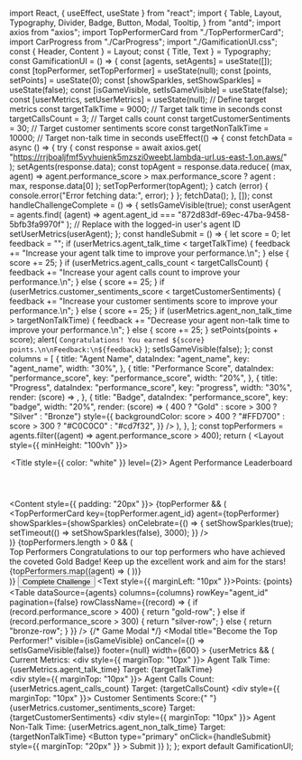 import React, { useEffect, useState } from "react";
import {
  Table,
  Layout,
  Typography,
  Divider,
  Badge,
  Button,
  Modal,
  Tooltip,
} from "antd";
import axios from "axios";
import TopPerformerCard from "./TopPerformerCard";
import CarProgress from "./CarProgress";
import "./GamificationUI.css";
const { Header, Content } = Layout;
const { Title, Text } = Typography;
const GamificationUI = () => {
  const [agents, setAgents] = useState([]);
  const [topPerformer, setTopPerformer] = useState(null);
  const [points, setPoints] = useState(0);
  const [showSparkles, setShowSparkles] = useState(false);
  const [isGameVisible, setIsGameVisible] = useState(false);
  const [userMetrics, setUserMetrics] = useState(null);
  // Define target metrics
  const targetTalkTime = 9000; // Target talk time in seconds
  const targetCallsCount = 3; // Target calls count
  const targetCustomerSentiments = 30; // Target customer sentiments score
  const targetNonTalkTime = 10000; // Target non-talk time in seconds
  useEffect(() => {
    const fetchData = async () => {
      try {
        const response = await axios.get(
          "https://rrjboaljfmf5vyhuienk5mzszi0weebt.lambda-url.us-east-1.on.aws/"
        );
        setAgents(response.data);
        const topAgent = response.data.reduce(
          (max, agent) =>
            agent.performance_score > max.performance_score ? agent : max,
          response.data[0]
        );
        setTopPerformer(topAgent);
      } catch (error) {
        console.error("Error fetching data:", error);
      }
    };
    fetchData();
  }, []);
  const handleChallengeComplete = () => {
    setIsGameVisible(true);
    const userAgent = agents.find(
      (agent) => agent.agent_id === "872d83df-69ec-47ba-9458-5bfb3fa9970f"
    ); // Replace with the logged-in user's agent ID
    setUserMetrics(userAgent);
  };
  const handleSubmit = () => {
    let score = 0;
    let feedback = "";
    if (userMetrics.agent_talk_time < targetTalkTime) {
      feedback +=
        "Increase your agent talk time to improve your performance.\n";
    } else {
      score += 25;
    }
    if (userMetrics.agent_calls_count < targetCallsCount) {
      feedback +=
        "Increase your agent calls count to improve your performance.\n";
    } else {
      score += 25;
    }
    if (userMetrics.customer_sentiments_score < targetCustomerSentiments) {
      feedback +=
        "Increase your customer sentiments score to improve your performance.\n";
    } else {
      score += 25;
    }
    if (userMetrics.agent_non_talk_time > targetNonTalkTime) {
      feedback +=
        "Decrease your agent non-talk time to improve your performance.\n";
    } else {
      score += 25;
    }
    setPoints(points + score);
    alert(
      `Congratulations! You earned ${score} points.\n\nFeedback:\n${feedback}`
    );
    setIsGameVisible(false);
  };
  const columns = [
    {
      title: "Agent Name",
      dataIndex: "agent_name",
      key: "agent_name",
      width: "30%",
    },
    {
      title: "Performance Score",
      dataIndex: "performance_score",
      key: "performance_score",
      width: "20%",
    },
    {
      title: "Progress",
      dataIndex: "performance_score",
      key: "progress",
      width: "30%",
      render: (score) => <CarProgress score={score} />,
    },
    {
      title: "Badge",
      dataIndex: "performance_score",
      key: "badge",
      width: "20%",
      render: (score) => (
        <Badge
          count={score > 400 ? "Gold" : score > 300 ? "Silver" : "Bronze"}
          style={{
            backgroundColor:
              score > 400 ? "#FFD700" : score > 300 ? "#C0C0C0" : "#cd7f32",
          }}
        />
      ),
    },
  ];
  const topPerformers = agents.filter((agent) => agent.performance_score > 400);
  return (
    <Layout style={{ minHeight: "100vh" }}>
      <Header className="header">
        <div className="header-content">
          <Title style={{ color: "white" }} level={2}>
            Agent Performance Leaderboard
          </Title>
        </div>
      </Header>
      <Content style={{ padding: "20px" }}>
        {topPerformer && (
          <div className="top-performer-container">
            <TopPerformerCard
              key={topPerformer.agent_id}
              agent={topPerformer}
              showSparkles={showSparkles}
              onCelebrate={() => {
                setShowSparkles(true);
                setTimeout(() => setShowSparkles(false), 3000);
              }}
            />
          </div>
        )}
        {topPerformers.length > 0 && (
          <div className="top-performers">
            <Divider orientation="left">Top Performers</Divider>
            <Text>
              Congratulations to our top performers who have achieved the
              coveted Gold Badge! Keep up the excellent work and aim for the
              stars!
            </Text>
            <div className="top-performers-list">
              {topPerformers.map((agent) => (
                <TopPerformerCard key={agent.agent_id} agent={agent} />
              ))}
            </div>
          </div>
        )}
        <Button type="primary" onClick={handleChallengeComplete}>
          Complete Challenge
        </Button>
        <Text style={{ marginLeft: "10px" }}>Points: {points}</Text>
        <Table
          dataSource={agents}
          columns={columns}
          rowKey="agent_id"
          pagination={false}
          rowClassName={(record) => {
            if (record.performance_score > 400) {
              return "gold-row";
            } else if (record.performance_score > 300) {
              return "silver-row";
            } else {
              return "bronze-row";
            }
          }}
        />
        {/* Game Modal */}
        <Modal
          title="Become the Top Performer!"
          visible={isGameVisible}
          onCancel={() => setIsGameVisible(false)}
          footer={null}
          width={600}
        >
          {userMetrics && (
            <div>
              <Text>Current Metrics:</Text>
              <div style={{ marginTop: "10px" }}>
                <Text>Agent Talk Time: {userMetrics.agent_talk_time}</Text>
                <Text>Target: {targetTalkTime}</Text>
              </div>
              <div style={{ marginTop: "10px" }}>
                <Text>Agent Calls Count: {userMetrics.agent_calls_count}</Text>
                <Text>Target: {targetCallsCount}</Text>
              </div>
              <div style={{ marginTop: "10px" }}>
                <Text>
                  Customer Sentiments Score:{" "}
                  {userMetrics.customer_sentiments_score}
                </Text>
                <Text>Target: {targetCustomerSentiments}</Text>
              </div>
              <div style={{ marginTop: "10px" }}>
                <Text>
                  Agent Non-Talk Time: {userMetrics.agent_non_talk_time}
                </Text>
                <Text>Target: {targetNonTalkTime}</Text>
              </div>
              <Button
                type="primary"
                onClick={handleSubmit}
                style={{ marginTop: "20px" }}
              >
                Submit
              </Button>
            </div>
          )}
        </Modal>
      </Content>
    </Layout>
  );
};
export default GamificationUI;
